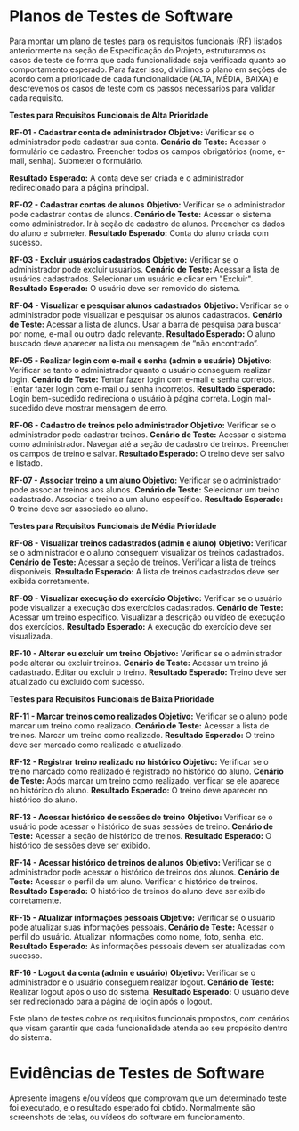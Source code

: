 # Planos de Testes de Software

Para montar um plano de testes para os requisitos funcionais (RF) listados anteriormente na seção de Especificação do Projeto, estruturamos os casos de teste de forma que cada funcionalidade seja verificada quanto ao comportamento esperado. Para fazer isso, dividimos o plano em seções de acordo com a prioridade de cada funcionalidade (ALTA, MÉDIA, BAIXA) e descrevemos os casos de teste com os passos necessários para validar cada requisito.

**Testes para Requisitos Funcionais de Alta Prioridade**

**RF-01 - Cadastrar conta de administrador**
**Objetivo:** Verificar se o administrador pode cadastrar sua conta.
**Cenário de Teste:**
Acessar o formulário de cadastro.
Preencher todos os campos obrigatórios (nome, e-mail, senha).
Submeter o formulário.

**Resultado Esperado:** A conta deve ser criada e o administrador redirecionado para a página principal.

**RF-02 - Cadastrar contas de alunos**
**Objetivo:** Verificar se o administrador pode cadastrar contas de alunos.
**Cenário de Teste:**
Acessar o sistema como administrador.
Ir à seção de cadastro de alunos.
Preencher os dados do aluno e submeter.
**Resultado Esperado:** Conta do aluno criada com sucesso.

**RF-03 - Excluir usuários cadastrados**
**Objetivo:** Verificar se o administrador pode excluir usuários.
**Cenário de Teste:**
Acessar a lista de usuários cadastrados.
Selecionar um usuário e clicar em "Excluir".
**Resultado Esperado:** O usuário deve ser removido do sistema.

**RF-04 - Visualizar e pesquisar alunos cadastrados**
**Objetivo:** Verificar se o administrador pode visualizar e pesquisar os alunos cadastrados.
**Cenário de Teste:**
Acessar a lista de alunos.
Usar a barra de pesquisa para buscar por nome, e-mail ou outro dado relevante.
**Resultado Esperado:** O aluno buscado deve aparecer na lista ou mensagem de “não encontrado”.

**RF-05 - Realizar login com e-mail e senha (admin e usuário)**
**Objetivo:** Verificar se tanto o administrador quanto o usuário conseguem realizar login.
**Cenário de Teste:**
Tentar fazer login com e-mail e senha corretos.
Tentar fazer login com e-mail ou senha incorretos.
**Resultado Esperado:** Login bem-sucedido redireciona o usuário à página correta. Login mal-sucedido deve mostrar mensagem de erro.

**RF-06 - Cadastro de treinos pelo administrador**
**Objetivo:** Verificar se o administrador pode cadastrar treinos.
**Cenário de Teste:**
Acessar o sistema como administrador.
Navegar até a seção de cadastro de treinos.
Preencher os campos de treino e salvar.
**Resultado Esperado:** O treino deve ser salvo e listado.

**RF-07 - Associar treino a um aluno**
**Objetivo:** Verificar se o administrador pode associar treinos aos alunos.
**Cenário de Teste:**
Selecionar um treino cadastrado.
Associar o treino a um aluno específico.
**Resultado Esperado:** O treino deve ser associado ao aluno.


**Testes para Requisitos Funcionais de Média Prioridade**

**RF-08 - Visualizar treinos cadastrados (admin e aluno)**
**Objetivo:** Verificar se o administrador e o aluno conseguem visualizar os treinos cadastrados.
**Cenário de Teste:**
Acessar a seção de treinos.
Verificar a lista de treinos disponíveis.
**Resultado Esperado:** A lista de treinos cadastrados deve ser exibida corretamente.

**RF-09 - Visualizar execução do exercício**
**Objetivo:** Verificar se o usuário pode visualizar a execução dos exercícios cadastrados.
**Cenário de Teste:**
Acessar um treino específico.
Visualizar a descrição ou vídeo de execução dos exercícios.
**Resultado Esperado:** A execução do exercício deve ser visualizada.

**RF-10 - Alterar ou excluir um treino**
**Objetivo:** Verificar se o administrador pode alterar ou excluir treinos.
**Cenário de Teste:**
Acessar um treino já cadastrado.
Editar ou excluir o treino.
**Resultado Esperado:** Treino deve ser atualizado ou excluído com sucesso.


**Testes para Requisitos Funcionais de Baixa Prioridade**

**RF-11 - Marcar treinos como realizados**
**Objetivo:** Verificar se o aluno pode marcar um treino como realizado.
**Cenário de Teste:**
Acessar a lista de treinos.
Marcar um treino como realizado.
**Resultado Esperado:** O treino deve ser marcado como realizado e atualizado.

**RF-12 - Registrar treino realizado no histórico**
**Objetivo:** Verificar se o treino marcado como realizado é registrado no histórico do aluno.
**Cenário de Teste:**
Após marcar um treino como realizado, verificar se ele aparece no histórico do aluno.
**Resultado Esperado:** O treino deve aparecer no histórico do aluno.

**RF-13 - Acessar histórico de sessões de treino**
**Objetivo:** Verificar se o usuário pode acessar o histórico de suas sessões de treino.
**Cenário de Teste:**
Acessar a seção de histórico de treinos.
**Resultado Esperado:** O histórico de sessões deve ser exibido.

**RF-14 - Acessar histórico de treinos de alunos**
**Objetivo:** Verificar se o administrador pode acessar o histórico de treinos dos alunos.
**Cenário de Teste:**
Acessar o perfil de um aluno.
Verificar o histórico de treinos.
**Resultado Esperado:** O histórico de treinos do aluno deve ser exibido corretamente.

**RF-15 - Atualizar informações pessoais**
**Objetivo:** Verificar se o usuário pode atualizar suas informações pessoais.
**Cenário de Teste:**
Acessar o perfil do usuário.
Atualizar informações como nome, foto, senha, etc.
**Resultado Esperado:** As informações pessoais devem ser atualizadas com sucesso.

**RF-16 - Logout da conta (admin e usuário)**
**Objetivo:** Verificar se o administrador e o usuário conseguem realizar logout.
**Cenário de Teste:**
Realizar logout após o uso do sistema.
**Resultado Esperado:** O usuário deve ser redirecionado para a página de login após o logout.

Este plano de testes cobre os requisitos funcionais propostos, com cenários que visam garantir que cada funcionalidade atenda ao seu propósito dentro do sistema.

 
# Evidências de Testes de Software

Apresente imagens e/ou vídeos que comprovam que um determinado teste foi executado, e o resultado esperado foi obtido. Normalmente são screenshots de telas, ou vídeos do software em funcionamento.
